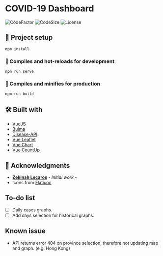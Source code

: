 # COVID-19 Dashboard
![CodeFactor](https://img.shields.io/codefactor/grade/github/deathcatx/covid-dashboard/master)
![CodeSize](https://img.shields.io/github/languages/code-size/deathcatx/covid-dashboard)
![License](https://img.shields.io/github/license/deathcatx/covid-dashboard)

## 📐 Project setup
```
npm install
```

### 🚀 Compiles and hot-reloads for development
```
npm run serve
```

### 🔧 Compiles and minifies for production
```
npm run build
```

## 🛠 Built with
* [VueJS](https://vuejs.org/)
* [Bulma](http://bulma.io/)
* [Disease-API](https://github.com/disease-sh/API)
* [Vue Leaflet](https://github.com/vue-leaflet/Vue2Leaflet)
* [Vue Chart](https://github.com/apertureless/vue-chartjs)
* [Vue CountUp](https://github.com/xlsdg/vue-countup-v2)

## 🙏 Acknowledgments
* **[Zekinah Lecaros](https://github.com/zekinah/pandemiccovid-19)** - *Initial work* - 
* Icons from [Flaticon](https://www.flaticon.com)

## To-do list
- [ ] Daily cases graphs.
- [ ] Add days selection for historical graphs.

## Known issue
* API returns error 404 on province selection, therefore not updating map and graph. (e.g. Hong Kong)
